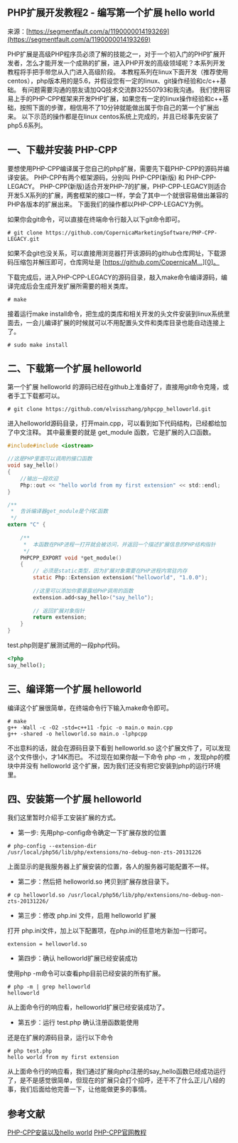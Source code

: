 ## PHP扩展开发教程2 - 编写第一个扩展 hello world

来源：[https://segmentfault.com/a/1190000014193269](https://segmentfault.com/a/1190000014193269)

PHP扩展是高级PHP程序员必须了解的技能之一，对于一个初入门的PHP扩展开发者，怎么才能开发一个成熟的扩展，进入PHP开发的高级领域呢？本系列开发教程将手把手带您从入门进入高级阶段。
本教程系列在linux下面开发（推荐使用centos），php版本用的是5.6，并假设您有一定的linux、git操作经验和c/c++基础。
有问题需要沟通的朋友请加QQ技术交流群32550793和我沟通。
我们使用容易上手的PHP-CPP框架来开发PHP扩展，如果您有一定的linux操作经验和c++基础，按照下面的步骤，相信用不了10分钟就能做出属于你自己的第一个扩展出来。
以下示范的操作都是在linux centos系统上完成的，并且已经事先安装了php5.6系列。
## 一、下载并安装 PHP-CPP

要想使用PHP-CPP编译属于您自己的php扩展，需要先下载PHP-CPP的源码并编译安装。
PHP-CPP有两个框架源码，分别叫 PHP-CPP(新版) 和 PHP-CPP-LEGACY。
PHP-CPP(新版)适合开发PHP-7的扩展，PHP-CPP-LEGACY则适合开发5.X系列的扩展，两套框架的接口一样，学会了其中一个就很容易做出兼容的PHP各版本的扩展出来。
下面我们的操作都以PHP-CPP-LEGACY为例。

如果你会git命令，可以直接在终端命令行敲入以下git命令即可。

```
# git clone https://github.com/CopernicaMarketingSoftware/PHP-CPP-LEGACY.git
```

如果不会git也没关系，可以直接用浏览器打开该源码的github仓库网址，下载源码压缩包并解压即可，仓库网址是 
[https://github.com/CopernicaM...][0]。

下载完成后，进入PHP-CPP-LEGACY的源码目录，敲入make命令编译源码，编译完成后会生成开发扩展所需要的相关类库。

```
# make
```

接着运行make install命令，把生成的类库和相关开发的头文件安装到linux系统里面去，一会儿编译扩展的时候就可以不用配置头文件和类库目录也能自动连接上了。

```
# sudo make install
```
## 二、下载第一个扩展 helloworld

第一个扩展 helloworld 的源码已经在github上准备好了，直接用git命令克隆，或者手工下载都可以。

```
# git clone https://github.com/elvisszhang/phpcpp_helloworld.git
```

进入helloworld源码目录，打开main.cpp，可以看到如下代码结构，已经都给加了中文注释。
其中最重要的就是 get_module 函数，它是扩展的入口函数。

```c
#include#include <iostream>

//这是PHP里面可以调用的接口函数
void say_hello()
{
    //输出一段欢迎
    Php::out << "hello world from my first extension" << std::endl;
}

/**
 *  告诉编译器get_module是个纯C函数
 */
extern "C" {
    
    /**
     *  本函数在PHP进程一打开就会被访问，并返回一个描述扩展信息的PHP结构指针
     */
    PHPCPP_EXPORT void *get_module() 
    {
        // 必须是static类型，因为扩展对象需要在PHP进程内常驻内存
        static Php::Extension extension("helloworld", "1.0.0");
        
        //这里可以添加你要暴露给PHP调用的函数
        extension.add<say_hello>("say_hello");
        
        // 返回扩展对象指针
        return extension;
    }
}

```

test.php则是扩展测试用的一段php代码。

```php
<?php
say_hello();

```
## 三、编译第一个扩展 helloworld

编译这个扩展很简单，在终端命令行下输入make命令即可。

```
# make
g++ -Wall -c -O2 -std=c++11 -fpic -o main.o main.cpp
g++ -shared -o helloworld.so main.o -lphpcpp
```

不出意料的话，就会在源码目录下看到 helloworld.so 这个扩展文件了，可以发现这个文件很小，才14K而已。
不过现在如果你敲一下命令 php -m ，发现php的模块中并没有 helloworld 这个扩展，因为我们还没有把它安装到php的运行环境里。
## 四、安装第一个扩展 helloworld

我们这里暂时介绍手工安装扩展的方式。

* 第一步: 先用php-config命令确定一下扩展存放的位置

```
# php-config --extension-dir
/usr/local/php56/lib/php/extensions/no-debug-non-zts-20131226
```

上面显示的是我服务器上扩展安装的位置，各人的服务器可能配置不一样。

* 第二步：然后把 helloworld.so 拷贝到扩展存放目录下。

```
# cp helloworld.so /usr/local/php56/lib/php/extensions/no-debug-non-zts-20131226/
```

* 第三步：修改 php.ini 文件，启用 helloworld 扩展

打开 php.ini文件，加上以下配置项，在php.ini的任意地方新加一行即可。

```
extension = helloworld.so
```

* 第四步：确认 helloworld扩展已经安装成功

使用php -m命令可以查看php目前已经安装的所有扩展。

```
# php -m | grep helloworld
helloworld
```

从上面命令行的响应看，helloworld扩展已经安装成功了。

* 第五步：运行 test.php 确认注册函数能使用

还是在扩展的源码目录，运行以下命令

```
# php test.php
hello world from my first extension
```

从上面命令行的响应看，我们通过扩展向php注册的say_hello函数已经成功运行了，是不是感觉很简单，但现在的扩展只会打个招呼，还干不了什么正儿八经的事，我们后面给他完善一下，让他能做更多的事情。
## 参考文献

[PHP-CPP安装以及hello world][1]
[PHP-CPP官网教程][2]

[0]: https://github.com/CopernicaMarketingSoftware/PHP-CPP-LEGACY.git
[1]: https://segmentfault.com/a/1190000008046774?_ea=1532821
[2]: http://www.php-cpp.com/documentation/install